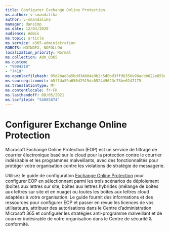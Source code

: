 ```yaml
---
title: Configurer Exchange Online Protection
ms.author: v-smandalika
author: v-smandalika
manager: dansimp
ms.date: 12/04/2020
audience: Admin
ms.topic: article
ms.service: o365-administration
ROBOTS: NOINDEX, NOFOLLOW
localization_priority: Normal
ms.collection: Adm_O365
ms.custom:
- "9004218"
- "7419"
ms.openlocfilehash: 05d2bad8a5bdd34b04e9b2c5d0bd3ffd8356e98acbb622e859e2464f09e6222b
ms.sourcegitcommit: b5f7da89a650d2915dc652449623c78be6247175
ms.translationtype: MT
ms.contentlocale: fr-FR
ms.lasthandoff: 08/05/2021
ms.locfileid: "54085874"
---
```

# <a name="set-up-exchange-online-protection"></a>Configurer Exchange Online Protection

Microsoft Exchange Online Protection (EOP) est un service de filtrage de courrier électronique basé sur le cloud pour la protection contre le courrier indésirable et les programmes malveillants, avec des fonctionnalités pour protéger votre organisation contre les violations de stratégie de messagerie.

Utilisez le guide de configuration [Exchange Online Protection](https://go.microsoft.com/fwlink/?linkid=2071067) pour configurer EOP en sélectionnant parmi les trois scénarios de déploiement (boîtes aux lettres sur site, boîtes aux lettres hybrides (mélange de boîtes aux lettres sur site et en nuage) ou toutes les boîtes aux lettres cloud adaptées à votre organisation. Le guide fournit des informations et des ressources pour configurer EOP et passer en revue les licences de vos utilisateurs, attribuer des autorisations dans le Centre d’administration Microsoft 365 et configurer les stratégies anti-programme malveillant et de courrier indésirable de votre organisation dans le Centre de sécurité & conformité.

